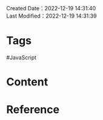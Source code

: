 Created Date：2022-12-19 14:31:40  
Last Modified：2022-12-19 14:31:39

# Tags

#JavaScript

# Content

# Reference
